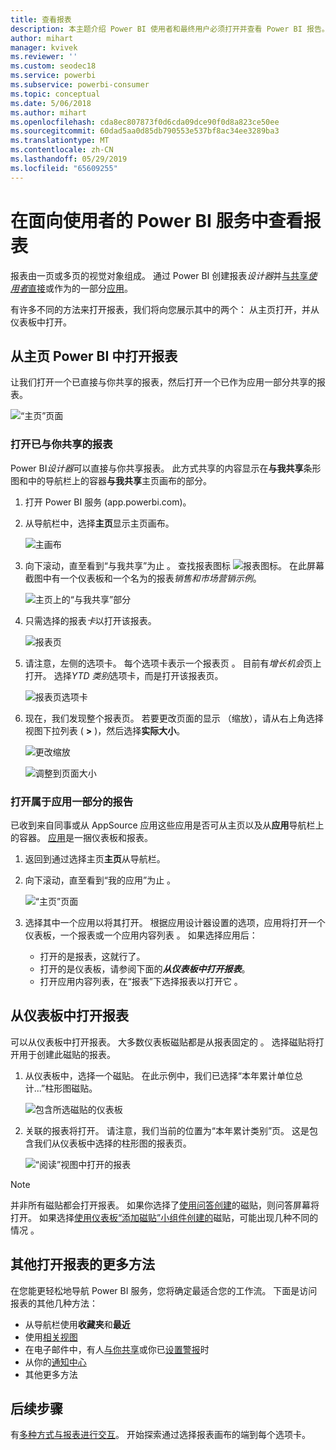 ```yaml
---
title: 查看报表
description: 本主题介绍 Power BI 使用者和最终用户必须打开并查看 Power BI 报告。
author: mihart
manager: kvivek
ms.reviewer: ''
ms.custom: seodec18
ms.service: powerbi
ms.subservice: powerbi-consumer
ms.topic: conceptual
ms.date: 5/06/2018
ms.author: mihart
ms.openlocfilehash: cda8ec807873f0d6cda09dce90f0d8a823ce50ee
ms.sourcegitcommit: 60dad5aa0d85db790553e537bf8ac34ee3289ba3
ms.translationtype: MT
ms.contentlocale: zh-CN
ms.lasthandoff: 05/29/2019
ms.locfileid: "65609255"
---
```

# <a name="view-a-report-in-power-bi-service-for-consumers"></a>在面向使用者的 Power BI 服务中查看报表 
报表由一页或多页的视觉对象组成。 通过 Power BI 创建报表*设计器*并[与共享*使用者*直接](end-user-shared-with-me.md)或作为的一部分[应用](end-user-apps.md)。 

有许多不同的方法来打开报表，我们将向您展示其中的两个： 从主页打开，并从仪表板中打开。 

<!-- add art-->


## <a name="open-a-report-from-power-bi-home"></a>从主页 Power BI 中打开报表
让我们打开一个已直接与你共享的报表，然后打开一个已作为应用一部分共享的报表。

   ![“主页”页面](./media/end-user-report-open/power-bi-home.png)

### <a name="open-a-report-that-has-been-shared-with-you"></a>打开已与你共享的报表
Power BI*设计器*可以直接与你共享报表。 此方式共享的内容显示在**与我共享**条形图和中的导航栏上的容器**与我共享**主页画布的部分。

1. 打开 Power BI 服务 (app.powerbi.com)。

2. 从导航栏中，选择**主页**显示主页画布。  

   ![主画布](./media/end-user-report-open/power-bi-select-home-new.png)
   
3. 向下滚动，直至看到“与我共享”为止  。 查找报表图标 ![报表图标](./media/end-user-report-open/power-bi-report-icon.png)。 在此屏幕截图中有一个仪表板和一个名为的报表*销售和市场营销示例*。 
   
   ![主页上的“与我共享”部分](./media/end-user-report-open/power-bi-shared-new.png)

4. 只需选择的报表*卡*以打开该报表。

   ![报表页](./media/end-user-report-open/power-bi-filter-pane.png)

5. 请注意，左侧的选项卡。  每个选项卡表示一个报表页  。 目前有*增长机会*页上打开。 选择*YTD 类别*选项卡，而是打开该报表页。 

   ![报表页选项卡](./media/end-user-report-open/power-bi-tab-new.png)

6. 现在，我们发现整个报表页。 若要更改页面的显示 （缩放），请从右上角选择视图下拉列表 ( **>** )，然后选择**实际大小**。

   ![更改缩放](./media/end-user-report-open/power-bi-fit-new.png)

   ![调整到页面大小](./media/end-user-report-open/power-bi-actual-size.png)

### <a name="open-a-report-that-is-part-of-an-app"></a>打开属于应用一部分的报告
已收到来自同事或从 AppSource 应用这些应用是否可从主页以及从**应用**导航栏上的容器。 [应用](end-user-apps.md)是一捆仪表板和报表。

1. 返回到通过选择主页**主页**从导航栏。

7. 向下滚动，直至看到“我的应用”为止  。

   ![“主页”页面](./media/end-user-report-open/power-bi-my-apps.png)

8. 选择其中一个应用以将其打开。 根据应用设计器设置的选项，应用将打开一个仪表板，一个报表或一个应用内容列表  。 如果选择应用后：
    - 打开的是报表，这就行了。
    - 打开的是仪表板，请参阅下面的***从仪表板中打开报表***。
    - 打开应用内容列表，在“报表”下选择报表以打开它  。


## <a name="open-a-report-from-a-dashboard"></a>从仪表板中打开报表
可以从仪表板中打开报表。 大多数仪表板磁贴都是从报表固定的  。 选择磁贴将打开用于创建此磁贴的报表。 

1. 从仪表板中，选择一个磁贴。 在此示例中，我们已选择“本年累计单位总计...”柱形图磁贴。

    ![包含所选磁贴的仪表板](./media/end-user-report-open/power-bi-dashboard-new.png)

2.  关联的报表将打开。 请注意，我们当前的位置为“本年累计类别”页。 这是包含我们从仪表板中选择的柱形图的报表页。

    ![“阅读”视图中打开的报表](./media/end-user-report-open/power-bi-report-newer.png)

> [!NOTE]
> 并非所有磁贴都会打开报表。 如果你选择了[使用问答创建](end-user-q-and-a.md)的磁贴，则问答屏幕将打开。 如果选择[使用仪表板“添加磁贴”小组件创建的](../service-dashboard-add-widget.md)磁贴，可能出现几种不同的情况  。  


##  <a name="still-more-ways-to-open-a-report"></a>其他打开报表的更多方法
在您能更轻松地导航 Power BI 服务，您将确定最适合您的工作流。 下面是访问报表的其他几种方法：
- 从导航栏使用**收藏夹**和**最近**    
- 使用[相关视图](end-user-related.md)    
- 在电子邮件中，有人[与你共享](../service-share-reports.md)或你已[设置警报](end-user-alerts.md)时    
- 从你的[通知中心](end-user-notification-center.md)    
- 其他更多方法

## <a name="next-steps"></a>后续步骤
有[多种方式与报表进行交互](end-user-reading-view.md)。  开始探索通过选择报表画布的端到每个选项卡。


